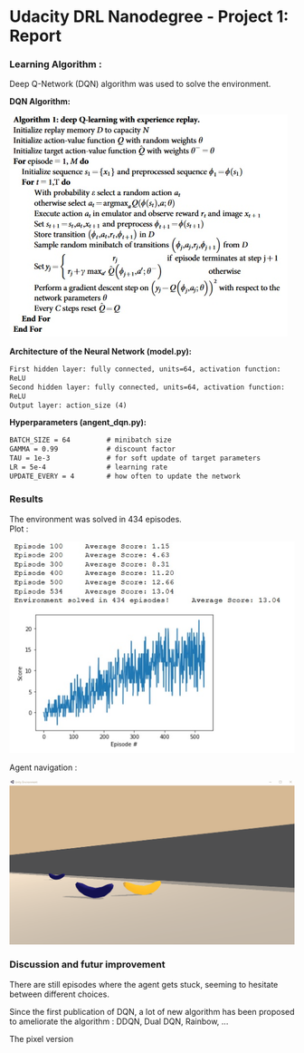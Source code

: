 [//]: # (Image References)

[image1]: https://user-images.githubusercontent.com/10624937/42135619-d90f2f28-7d12-11e8-8823-82b970a54d7e.gif "Trained Agent"

# Udacity DRL Nanodegree - Project 1: Report

### Learning Algorithm :

Deep Q-Network (DQN) algorithm was used to solve the environment.  

**DQN Algorithm:**

![algo](images/algo1.jpg)

**Architecture of the Neural Network (model.py):**
  
```Input layer : state_size (37)  
First hidden layer: fully connected, units=64, activation function: ReLU  
Second hidden layer: fully connected, units=64, activation function: ReLU  
Output layer: action_size (4)  
```

**Hyperparameters (angent_dqn.py):**  

```BUFFER_SIZE = int(1e5)  # replay buffer size  
BATCH_SIZE = 64         # minibatch size  
GAMMA = 0.99            # discount factor  
TAU = 1e-3              # for soft update of target parameters  
LR = 5e-4               # learning rate   
UPDATE_EVERY = 4        # how often to update the network 
```

### Results

The environment was solved in 434 episodes.  
Plot :  
    
![plot](images/plot_nav.jpg)
  
Agent navigation :  
    
![nav](images/banana_collector.gif)

### Discussion and futur improvement

There are still episodes where the agent gets stuck, seeming to hesitate between different choices.

Since the first publication of DQN, a lot of new algorithm has been proposed to ameliorate the algorithm : DDQN, Dual DQN, Rainbow, ...

The pixel version   



